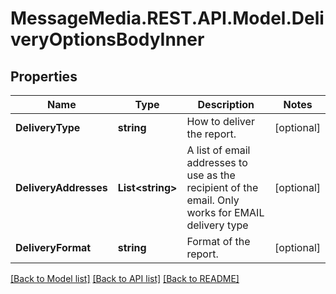 # MessageMedia.REST.API.Model.DeliveryOptionsBodyInner
## Properties

Name | Type | Description | Notes
------------ | ------------- | ------------- | -------------
**DeliveryType** | **string** | How to deliver the report. | [optional] 
**DeliveryAddresses** | **List&lt;string&gt;** | A list of email addresses to use as the recipient of the email. Only works for EMAIL delivery type | [optional] 
**DeliveryFormat** | **string** | Format of the report. | [optional] 

[[Back to Model list]](../README.md#documentation-for-models) [[Back to API list]](../README.md#documentation-for-api-endpoints) [[Back to README]](../README.md)

